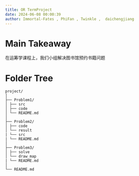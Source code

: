 ```yaml
---
title: OR TermProject
date: 2024-06-08 00:00:39
author: Immortal-Fates , PhiFan , Twinkle ,  daichengjiang
---
```


# Main Takeaway



在运筹学课程上，我们小组解决图书馆预约书籍问题



<!--more-->



# Folder Tree

```
project/
│
├── Problem1/
│ ├── src 
│ ├── code 
│ └── README.md
│
├── Problem2/
│ ├── code
│ └── result
| └── src
| └── README.md
│
├── Problem3/
│ ├── solve
│ └── draw_map
| └── README.md
│
└── README.md
```
